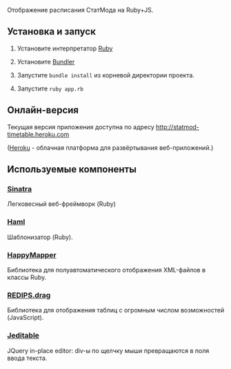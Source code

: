 Отображение расписания СтатМода на Ruby+JS.

## Установка и запуск

1. Установите интерпретатор [Ruby](http://www.ruby-lang.org/en/downloads/)

2. Установите [Bundler](http://gembundler.com/)

3. Запустите `bundle install` из корневой директории проекта.

4. Запуститe `ruby app.rb`

## Онлайн-версия

Текущая версия приложения доступна по адресу <http://statmod-timetable.heroku.com>

([Heroku](http://www.heroku.com/) - облачная платформа для развёртывания веб-приложений.)

## Используемые компоненты

### [Sinatra](http://www.sinatrarb.com/)

Легковесный веб-фреймворк (Ruby)

### [Haml](http://haml.info)

Шаблонизатор (Ruby).

### [HappyMapper](http://happymapper.rubyforge.org/)

Библиотека для полуавтоматического отображения XML-файлов в классы Ruby.

### [REDIPS.drag](http://www.redips.net/javascript/drag-and-drop-table-content/)

Библиотека для отображения таблиц с огромным числом возможностей (JavaScript).

### [Jeditable](http://www.appelsiini.net/projects/jeditable)

JQuery in-place editor: div-ы по щелчку мыши превращаются в поля ввода текста.
